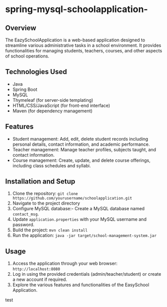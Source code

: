 # spring-mysql-schoolapplication-

## Overview 
The EazySchoolApplication is a web-based application designed to streamline various administrative tasks in a school environment. It provides functionalities for managing students, teachers, courses, and other aspects of school operations.

## Technologies Used
- Java
- Spring Boot
- MySQL
- Thymeleaf (for server-side templating)
- HTML/CSS/JavaScript (for front-end interface)
- Maven (for dependency management) 

## Features 
- Student management: Add, edit, delete student records including personal details, contact information, and academic performance.
- Teacher management: Manage teacher profiles, subjects taught, and contact information.
- Course management: Create, update, and delete course offerings, including class schedules and syllabi. 

## Installation and Setup 
1. Clone the repository: `git clone https://github.com/yourusername/schoolapplication.git`
2. Navigate to the project directory
3. Configure MySQL database:- Create a MySQL database named `contact_msg`.
4.  Update `application.properties` with your MySQL username and password.
5. Build the project: `mvn clean install`
6. Run the application: `java -jar target/school-management-system.jar`

## Usage 
1. Access the application through your web browser: `http://localhost:8080`  
2. Log in using the provided credentials (admin/teacher/student) or create a new account if required.
3. Explore the various features and functionalities of the EasySchool Application. 

test
